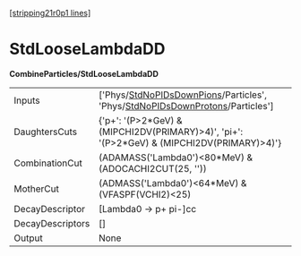 [[stripping21r0p1 lines]](./stripping21r0p1-index)

# StdLooseLambdaDD

**CombineParticles/StdLooseLambdaDD**

|                  |                                                                                                                                                                                                  |
|------------------|--------------------------------------------------------------------------------------------------------------------------------------------------------------------------------------------------|
| Inputs           | ['Phys/[StdNoPIDsDownPions](./stripping21r0p1-commonparticles-stdnopidsdownpions)/Particles', 'Phys/[StdNoPIDsDownProtons](./stripping21r0p1-commonparticles-stdnopidsdownprotons)/Particles'] |
| DaughtersCuts    | {'p+': '(P\>2\*GeV) & (MIPCHI2DV(PRIMARY)\>4)', 'pi+': '(P\>2\*GeV) & (MIPCHI2DV(PRIMARY)\>4)'}                                                                                                  |
| CombinationCut   | (ADAMASS('Lambda0')\<80\*MeV) & (ADOCACHI2CUT(25, ''))                                                                                                                                           |
| MotherCut        | (ADMASS('Lambda0')\<64\*MeV) & (VFASPF(VCHI2)\<25)                                                                                                                                               |
| DecayDescriptor  | [Lambda0 -\> p+ pi-]cc                                                                                                                                                                         |
| DecayDescriptors | []                                                                                                                                                                                             |
| Output           | None                                                                                                                                                                                             |
